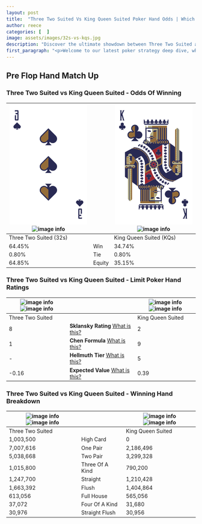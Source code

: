 ```yaml
---
layout: post
title:  "Three Two Suited Vs King Queen Suited Poker Hand Odds | Which Is The Better Hand In Poker? A Complete Guide"
author: reece
categories: [  ]
image: assets/images/32s-vs-kqs.jpg
description: "Discover the ultimate showdown between Three Two Suited and King Queen Suited in poker! Uncover the odds, strategies, and scenarios where one hand triumphs over the other. Get ready to up your poker game with this thrilling analysis."
first_paragraph: "<p>Welcome to our latest poker strategy deep dive, where we're pitting two distinct hands against each other in a high-stakes showdown: Three Two Suited vs King Queen Suited.</p><p>In the dynamic world of poker, every decision counts, and knowing which hand holds the upper hand is key to your success at the table.</p><p>In this article, we'll dissect these two hands, explore the scenarios where one dominates the other, and equip you with the knowledge to make strategic choices that can tip the odds in your favor.</p><p>Get ready to unravel the intriguing dynamics of these poker hands and elevate your game to new heights.</p>"
---
```




[comment]: # (sp0)

## Pre Flop Hand Match Up

<div class="table hand-ratings" markdown="1"> 



### Three Two Suited vs King Queen Suited - Odds Of Winning


    
| ![image info](assets/images/hand1/3.png) ![image info](assets/images/hand1/2s.png) |  | ![image info](assets/images/hand2/k.png) ![image info](assets/images/hand2/qs.png) |
| -------- | -------- | -------- |
| Three Two Suited (32s) |  | King Queen Suited (KQs) |
| 64.45% | Win | 34.74% |
| 0.80% | Tie | 0.80% |
| 64.85% | Equity | 35.15% |




[comment]: # (sp1)



### Three Two Suited vs King Queen Suited - Limit Poker Hand Ratings


    
| ![image info](https://www.riverpairs.com/assets/images/hand1/3.png) ![image info](https://www.riverpairs.com/assets/images/hand1/2s.png) |  | ![image info](https://www.riverpairs.com/assets/images/hand2/k.png) ![image info](https://www.riverpairs.com/assets/images/hand2/qs.png) |
| -------- | -------- | -------- |
| Three Two Suited |  | King Queen Suited |
| 8 | **Sklansky Rating** [What is this?](/sklansky-rating-explained) | 2 |
| 1 | **Chen Formula** [What is this?](/chen-formula-explained) | 9 |
| - | **Hellmuth Tier** [What is this?](/Hellmuth-tier-explained) | 5 |
| -0.16 | **Expected Value** [What is this?](/expected-value-explained) | 0.39 |




[comment]: # (sp2)



### Three Two Suited vs King Queen Suited - Winning Hand Breakdown


    
| ![image info](https://www.riverpairs.com/assets/images/hand1/3.png) ![image info](https://www.riverpairs.com/assets/images/hand1/2s.png) |  | ![image info](https://www.riverpairs.com/assets/images/hand2/k.png) ![image info](https://www.riverpairs.com/assets/images/hand2/qs.png) |
| -------- | -------- | -------- |
| Three Two Suited |  | King Queen Suited |
| 1,003,500 | High Card | 0 |
| 7,007,616 | One Pair | 2,186,496 |
| 5,038,668 | Two Pair | 3,299,328 |
| 1,015,800 | Three Of A Kind | 790,200 |
| 1,247,700 | Straight | 1,210,428 |
| 1,663,392 | Flush | 1,404,864 |
| 613,056 | Full House | 565,056 |
| 37,072 | Four Of A Kind | 31,680 |
| 30,976 | Straight Flush | 30,956 |




[comment]: # (sp3)



</div>

[comment]: # (sp4)



[comment]: # (sp5)

